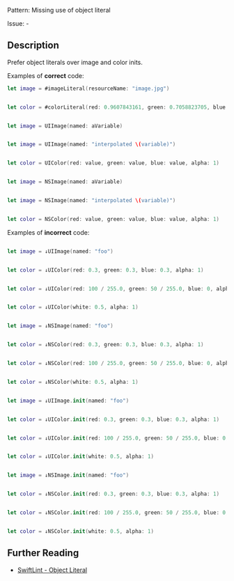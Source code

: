 Pattern: Missing use of object literal

Issue: -

## Description

Prefer object literals over image and color inits.

Examples of **correct** code:
```swift
let image = #imageLiteral(resourceName: "image.jpg")


let color = #colorLiteral(red: 0.9607843161, green: 0.7058823705, blue: 0.200000003, alpha: 1)


let image = UIImage(named: aVariable)


let image = UIImage(named: "interpolated \(variable)")


let color = UIColor(red: value, green: value, blue: value, alpha: 1)


let image = NSImage(named: aVariable)


let image = NSImage(named: "interpolated \(variable)")


let color = NSColor(red: value, green: value, blue: value, alpha: 1)

```
Examples of **incorrect** code:
```swift

let image = ↓UIImage(named: "foo")


let color = ↓UIColor(red: 0.3, green: 0.3, blue: 0.3, alpha: 1)


let color = ↓UIColor(red: 100 / 255.0, green: 50 / 255.0, blue: 0, alpha: 1)


let color = ↓UIColor(white: 0.5, alpha: 1)


let image = ↓NSImage(named: "foo")


let color = ↓NSColor(red: 0.3, green: 0.3, blue: 0.3, alpha: 1)


let color = ↓NSColor(red: 100 / 255.0, green: 50 / 255.0, blue: 0, alpha: 1)


let color = ↓NSColor(white: 0.5, alpha: 1)


let image = ↓UIImage.init(named: "foo")


let color = ↓UIColor.init(red: 0.3, green: 0.3, blue: 0.3, alpha: 1)


let color = ↓UIColor.init(red: 100 / 255.0, green: 50 / 255.0, blue: 0, alpha: 1)


let color = ↓UIColor.init(white: 0.5, alpha: 1)


let image = ↓NSImage.init(named: "foo")


let color = ↓NSColor.init(red: 0.3, green: 0.3, blue: 0.3, alpha: 1)


let color = ↓NSColor.init(red: 100 / 255.0, green: 50 / 255.0, blue: 0, alpha: 1)


let color = ↓NSColor.init(white: 0.5, alpha: 1)

```

## Further Reading

* [SwiftLint - Object Literal](https://realm.github.io/SwiftLint/object_literal.html)